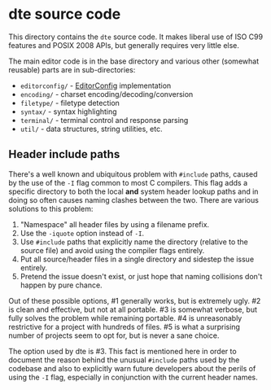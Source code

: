 dte source code
===============

This directory contains the `dte` source code. It makes liberal use
of ISO C99 features and POSIX 2008 APIs, but generally requires very
little else.

The main editor code is in the base directory and various other
(somewhat reusable) parts are in sub-directories:

* `editorconfig/` - [EditorConfig] implementation
* `encoding/` - charset encoding/decoding/conversion
* `filetype/` - filetype detection
* `syntax/` - syntax highlighting
* `terminal/` - terminal control and response parsing
* `util/` - data structures, string utilities, etc.

Header include paths
--------------------

There's a well known and ubiquitous problem with `#include` paths, caused
by the use of the `-I` flag common to most C compilers. This flag adds a
specific directory to both the local **and** system header lookup paths
and in doing so often causes naming clashes between the two. There are
various solutions to this problem:

1. "Namespace" all header files by using a filename prefix.
2. Use the `-iquote` option instead of `-I`.
3. Use `#include` paths that explicitly name the directory (relative to
   the source file) and avoid using the compiler flags entirely.
4. Put all source/header files in a single directory and sidestep the
   issue entirely.
5. Pretend the issue doesn't exist, or just hope that naming collisions
   don't happen by pure chance.

Out of these possible options, #1 generally works, but is extremely
ugly. #2 is clean and effective, but not at all portable. #3 is somewhat
verbose, but fully solves the problem while remaining portable. #4 is
unreasonably restrictive for a project with hundreds of files. #5 is
what a surprising number of projects seem to opt for, but is never a
sane choice.

The option used by dte is #3. This fact is mentioned here in order to
document the reason behind the unusual `#include` paths used by the
codebase and also to explicitly warn future developers about the perils
of using the `-I` flag, especially in conjunction with the current
header names.


[EditorConfig]: https://editorconfig.org/
